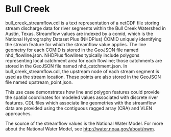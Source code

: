 # Bull Creek

bull_creek_streamflow.cdl is a text representation of a netCDF file storing stream discharge data for river segments within the Bull Creek Watershed in Austin, Texas. Streamflow values are indexed by a comid, which is the National Hydrography Dataset Plus (NHDPlus) COMID uniquely identifying the stream feature for which the streamflow value applies. The line geometry for each COMID is stored in the GeoJSON file named nhd_flowline.json.  NHDPlus flowlines typically include polygons representing local catchment area for each flowline; those catchments are stored in the GeoJSON file named nhd_catchment.json. In bull_creek_streamflow.cdl, the upstream node of each stream segment is used as the stream location. These points are also stored in the GeoJSON file named upstream_point.json.

This use case demonstrates how line and polygon features could provide the spatial coordinates for modeled values associated with discrete river features.  CDL files which associate line geometries with the streamflow data are provided using the contiguous ragged array (CRA) and VLEN approaches.

The source of the streamflow values is the National Water Model. For more about the National Water Model, see http://water.noaa.gov/about/nwm.
